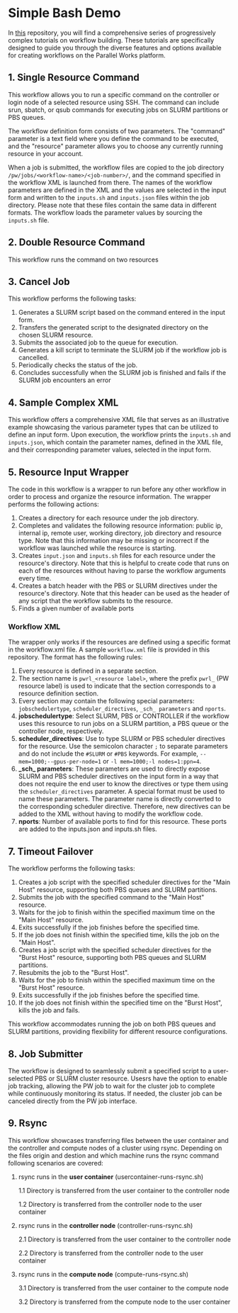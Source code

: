 # Simple Bash Demo
In [this](https://github.com/parallelworks/simple_bash_demo/tree/main) repository, you will find a comprehensive series of progressively complex tutorials on workflow building. These tutorials are specifically designed to guide you through the diverse features and options available for creating workflows on the Parallel Works platform.

## 1. Single Resource Command
This workflow allows you to run a specific command on the controller or login node of a selected resource using SSH. The command can include srun, sbatch, or qsub commands for executing jobs on SLURM partitions or PBS queues.

The workflow definition form consists of two parameters. The "command" parameter is a text field where you define the command to be executed, and the "resource" parameter allows you to choose any currently running resource in your account.

When a job is submitted, the workflow files are copied to the job directory `/pw/jobs/<workflow-name>/<job-number>/`, and the command specified in the workflow XML is launched from there. The names of the workflow parameters are defined in the XML and the values are selected in the input form and written to the `inputs.sh` and `inputs.json` files within the job directory. Please note that these files contain the same data in different formats. The workflow loads the parameter values by sourcing the `inputs.sh` file.

## 2. Double Resource Command
This workflow runs the command on two resources

## 3. Cancel Job
This workflow performs the following tasks:

1. Generates a SLURM script based on the command entered in the input form.
2. Transfers the generated script to the designated directory on the chosen SLURM resource.
3. Submits the associated job to the queue for execution.
4. Generates a kill script to terminate the SLURM job if the workflow job is cancelled.
5. Periodically checks the status of the job.
6. Concludes successfully when the SLURM job is finished and fails if the SLURM job encounters an error
 
## 4. Sample Complex XML
This workflow offers a comprehensive XML file that serves as an illustrative example showcasing the various parameter types that can be utilized to define an input form. Upon execution, the workflow prints the `inputs.sh` and `inputs.json`, which contain the parameter names, defined in the XML file, and their corresponding parameter values, selected in the input form.

## 5. Resource Input Wrapper
The code in this workflow is a wrapper to run before any other workflow in order to process and organize the resource information. The wrapper performs the following actions:
1. Creates a directory for each resource under the job directory.
2. Completes and validates the following resource information: public ip, internal ip, remote user, working directory, job directory and resource type. Note that this information may be missing or incorrect if the workflow was launched while the resource is starting. 
3. Creates `input.json` and `inputs.sh` files for each resource under the resource's directory. Note that this is helpful to create code that runs on each of the resources without having to parse the workflow arguments every time. 
4. Creates a batch header with the PBS or SLURM directives under the resource's directory. Note that this header can be used as the header of any script that the workflow submits to the resource. 
5. Finds a given number of available ports

### Workflow XML
The wrapper only works if the resources are defined using a specific format in the workflow.xml file.  A sample `workflow.xml` file is provided in this repository. The format has the following rules:
1. Every resource is defined in a separate section.
2. The section name is `pwrl_<resource label>`, where the prefix `pwrl_` (PW resource label) is used to indicate that the section corresponds to a resource definition section. 
3. Every section may contain the following special parameters: `jobschedulertype`, `scheduler_directives`, `_sch_ parameters` and `nports`.
4. **jobschedulertype**: Select SLURM, PBS or CONTROLLER if the workflow uses this resource to run jobs on a SLURM partition, a PBS queue or the controller node, respectively.
5. **scheduler_directives**: Use to type SLURM or PBS scheduler directives for the resource. Use the semicolon character `;` to separate parameters and do not include the `#SLURM` or `#PBS` keywords. For example, `--mem=1000;--gpus-per-node=1` or `-l mem=1000;-l nodes=1:ppn=4`.
6. **\_sch\_ parameters**: These parameters are used to directly expose SLURM and PBS scheduler directives on the input form in a way that does not require the end user to know the directives or type them using the `scheduler_directives` parameter. A special format must be used to name these parameters. The parameter name is directly converted to the corresponding scheduler directive. Therefore, new directives can be added to the XML without having to modify the workflow code. 
7. **nports**: Number of available ports to find for this resource. These ports are added to the inputs.json and inputs.sh files.

## 7. Timeout Failover
The workflow performs the following tasks:

1. Creates a job script with the specified scheduler directives for the "Main Host" resource, supporting both PBS queues and SLURM partitions.
2. Submits the job with the specified command to the "Main Host" resource.
3. Waits for the job to finish within the specified maximum time on the "Main Host" resource.
4. Exits successfully if the job finishes before the specified time.
5. If the job does not finish within the specified time, kills the job on the "Main Host".
6. Creates a job script with the specified scheduler directives for the "Burst Host" resource, supporting both PBS queues and SLURM partitions.
7. Resubmits the job to the "Burst Host".
8. Waits for the job to finish within the specified maximum time on the "Burst Host" resource.
9. Exits successfully if the job finishes before the specified time.
10. If the job does not finish within the specified time on the "Burst Host", kills the job and fails.

This workflow accommodates running the job on both PBS queues and SLURM partitions, providing flexibility for different resource configurations.

## 8. Job Submitter
The workflow is designed to seamlessly submit a specified script to a user-selected PBS or SLURM cluster resource. Usesrs have the option to enable job tracking, allowing the PW job to wait for the cluster job to complete while continuously monitoring its status. If needed, the cluster job can be canceled directly from the PW job interface.

## 9. Rsync
This workflow showcases transferring files between the user container and the controller and compute nodes of a cluster using rsync. Depending on the files origin and destion and which machine runs the rsync command following scenarios are covered:

1. rsync runs in the **user container** (usercontainer-runs-rsync.sh)

    1.1 Directory is transferred from the user container to the controller node

    1.2 Directory is transferred from the controller node to the user container

2. rsync runs in the **controller node** (controller-runs-rsync.sh)

    2.1 Directory is transferred from the user container to the controller node

    2.2 Directory is transferred from the controller node to the user container

3. rsync runs in the **compute node** (compute-runs-rsync.sh)

    3.1 Directory is transferred from the user container to the compute node

    3.2 Directory is transferred from the compute node to the user container
